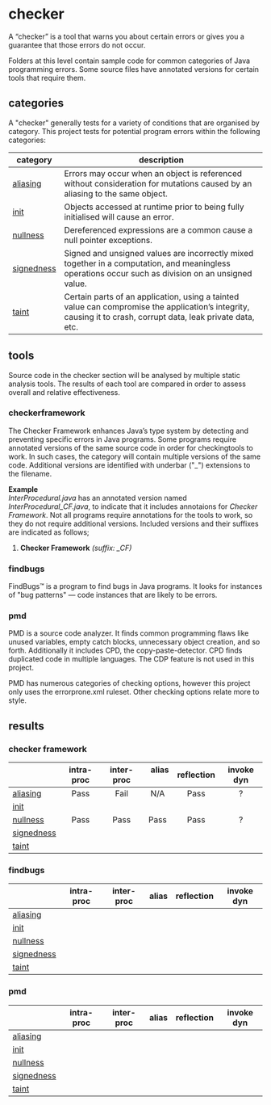 # checker
A “checker” is a tool that warns you about certain errors or gives you a guarantee that 
those errors do not occur.

Folders at this level contain sample code for common categories of Java programming 
errors. Some source files have annotated versions for certain tools that require them.

## categories
A "checker" generally tests for a variety of conditions that are organised by category. This 
project tests for potential program errors within the following categories:

| category | description |
| --- | --- |
| [aliasing](https://github.com/michaelemery/staticanalysis/tree/master/checker/aliasing) | Errors may occur when an object is referenced without consideration for mutations caused by an aliasing to the same object. |
| [init](https://github.com/michaelemery/staticanalysis/tree/master/checker/init) | Objects accessed at runtime prior to being fully initialised will cause an error. |
| [nullness](https://github.com/michaelemery/staticanalysis/tree/master/checker/nullness) | Dereferenced expressions are a common cause a null pointer exceptions. |
| [signedness](https://github.com/michaelemery/staticanalysis/tree/master/checker/signedness) | Signed and unsigned values are incorrectly mixed together in a computation, and meaningless operations occur such as division on an unsigned value. |
| [taint](https://github.com/michaelemery/staticanalysis/tree/master/checker/taint) | Certain parts of an application, using a tainted value can compromise the application’s integrity, causing it to crash, corrupt data, leak private data, etc. |

## tools
Source code in the checker section will be analysed by multiple static analysis tools. The results 
of each tool are compared in order to assess overall and relative effectiveness.

### checkerframework
The Checker Framework enhances Java’s type system by detecting and preventing specific 
errors in Java programs. Some programs require annotated versions of the same source code 
in order for checkingtools to work. In such cases, the category will contain multiple 
versions of the same code. Additional versions are identified with underbar ("\_") 
extensions to the filename.

**Example** <br />
_InterProcedural.java_ has an annotated version named _InterProcedural_CF.java_, to indicate that 
it includes annotaions for _Checker Framework_. Not all programs require annotations for the 
tools to work, so they do not require additional versions. Included versions and their 
suffixes are indicated as follows;

1) **Checker Framework** _(suffix: \_CF)_

### findbugs
FindBugs™ is a program to find bugs in Java programs. It looks for instances of "bug patterns" — 
code instances that are likely to be errors.

### pmd
PMD is a source code analyzer. It finds common programming flaws like unused variables, empty catch 
blocks, unnecessary object creation, and so forth. Additionally it includes CPD, the 
copy-paste-detector. CPD finds duplicated code in multiple languages. The CDP feature is not used 
in this project.

PMD has numerous categories of checking options, however this project only uses the errorprone.xml
ruleset. Other checking options relate more to style.

## results

### checker framework

| | intra-proc | inter-proc | &nbsp; alias &nbsp;| reflection | invoke dyn |
| --- | :---: | :---: | :---: | :---: | :---: |
| [aliasing](https://github.com/michaelemery/staticanalysis/tree/master/checker/aliasing) | Pass | Fail | N/A | Pass | ? |
| [init](https://github.com/michaelemery/staticanalysis/tree/master/checker/init) | | | | | |
| [nullness](https://github.com/michaelemery/staticanalysis/tree/master/checker/nullness) | Pass | Pass | Pass | Pass | ? |
| [signedness](https://github.com/michaelemery/staticanalysis/tree/master/checker/signedness) | | | | | |
| [taint](https://github.com/michaelemery/staticanalysis/tree/master/checker/taint) | | | | | |

### findbugs

| | intra-proc | inter-proc | alias | reflection | invoke dyn |
| --- | :---: | :---: | :---: | :---: | :---: |
| [aliasing](https://github.com/michaelemery/staticanalysis/tree/master/checker/aliasing) | | | | | |
| [init](https://github.com/michaelemery/staticanalysis/tree/master/checker/init) | | | | | |
| [nullness](https://github.com/michaelemery/staticanalysis/tree/master/checker/nullness) | | | | | |
| [signedness](https://github.com/michaelemery/staticanalysis/tree/master/checker/signedness) | | | | | |
| [taint](https://github.com/michaelemery/staticanalysis/tree/master/checker/taint) | | | | | |

### pmd

| | intra-proc | inter-proc | alias | reflection | invoke dyn |
| --- | :---: | :---: | :---: | :---: | :---: |
| [aliasing](https://github.com/michaelemery/staticanalysis/tree/master/checker/aliasing) | | | | | |
| [init](https://github.com/michaelemery/staticanalysis/tree/master/checker/init) | | | | | |
| [nullness](https://github.com/michaelemery/staticanalysis/tree/master/checker/nullness) | | | | | |
| [signedness](https://github.com/michaelemery/staticanalysis/tree/master/checker/signedness) | | | | | |
| [taint](https://github.com/michaelemery/staticanalysis/tree/master/checker/taint) | | | | | |

